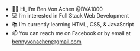 - 👋🏻 Hi, I’m Ben Von Achen @BVA1000
- 💻 I’m interested in Full Stack Web Development
- 📚 I’m currently learning HTML, CSS, & JavaScript
- 📫 You can reach me on Facebook or by email at bennyvonachen@gmail.com

<!---
BVA1000/BVA1000 is a ✨ special ✨ repository because its `README.md` (this file) appears on your GitHub profile.
You can click the Preview link to take a look at your changes.
--->
